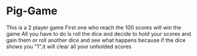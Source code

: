 # Pig-Game
This is a 2 player game
First one who reach the 100 scores will win the game
All you have to do is roll the dice and decide to hold your scores and gain them or roll another dice and see what happens
because if the dice shows you "1",it will clear all your unholded scores

